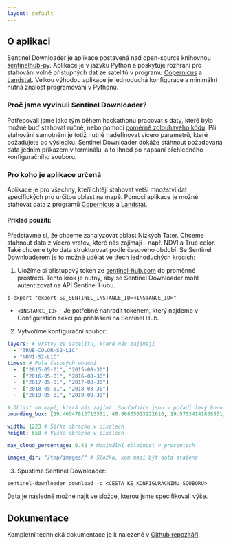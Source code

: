 ```yaml
---
layout: default
---
```


## O aplikaci

Sentinel Downloader je aplikace postavená nad open-source knihovnou [sentinelhub-py](https://github.com/sentinel-hub/sentinelhub-py). 
Aplikace je v jazyku Python a poskytuje rozhraní pro stahování volně přístupných dat ze satelitů v programu [Copernicus](https://scihub.copernicus.eu/) a [Landstat](https://landsat.gsfc.nasa.gov/). 
Velkou výhodou aplikace je jednoduchá konfigurace a minimální nutná znalost programování v Pythonu.

### Proč jsme vyvinuli Sentinel Downloader?

Potřebovali jsme jako tým během hackathonu pracovat s daty, které bylo možné buď stahovat ručně, nebo pomocí [poměrně zdlouhavého kódu](https://sentinelhub-py.readthedocs.io/en/latest/examples/ogc_request.html). 
Při stahování samotném je totiž nutné nadefinovat vícero parametrů, které požadujete od výsledku. Sentinel Downloader dokáže stáhnout požadovaná data jedním příkazem v terminálu, a to ihned po napsaní přehledného konfiguračního souboru.


### Pro koho je aplikace určená

Aplikace je pro všechny, kteří chtějí stahovat vetší množství dat specifických pro určitou oblast na mapě. Pomocí aplikace je možné stahovat data z programů [Copernicus](https://scihub.copernicus.eu/) a [Landstat](https://landsat.gsfc.nasa.gov/).


#### Příklad použití:

Představme si, že chceme zanalyzovat oblast Nízkých Tater. 
Chceme stáhnout data z vícero vrstev, které nás zajímají - např. NDVI a True color. Také chceme tyto data strukturovat podle časového období. 
Se Sentinel Downloaderem je to možné udělat ve třech jednoduchých krocích:

1. Uložíme si přístupový token ze [sentinel-hub.com](https://sentinel-hub.com/) do proměnné prostředí. Tento krok je nutný, aby se Sentinel Downloader mohl autentizovat na API Sentinel Hubu.
```shell
$ export "export SD_SENTINEL_INSTANCE_ID=<INSTANCE_ID>"
```
- `<INSTANCE_ID>` - Je potřebné nahradit tokenem, který najdeme v Configuration sekci po přihlášení na Sentinel Hub.

2. Vytvoříme konfigurační soubor:

```yaml
layers: # Vrstvy ze satelitu, které nás zajímají
  - "TRUE-COLOR-S2-L1C" 
  - "NDVI-S2-L1C" 
times: # Pole časových období
  -  ["2015-05-01", "2015-08-30"]
  -  ["2016-05-01", "2016-08-30"]
  -  ["2017-05-01", "2017-08-30"]
  -  ["2018-05-01", "2018-08-30"]
  -  ["2019-05-01", "2019-08-30"]

# Oblast na mapě, která nás zajímá. Souřadnice jsou v pořadí levý horní roh (x,y) a pravý dolní roh (x,y)
bounding_box: [19.46547813713551, 48.96805013122616, 19.57534141838551, 49.00685748937818]

width: 1223 # Šířka obrázku v pixelech
height: 658 # Výška obrázku v pixelech

max_cloud_percentage: 0.42 # Maximální oblačnost v procentech

images_dir: "/tmp/images/" # Složka, kam mají být data stažena
```

3. Spustíme Sentinel Downloader:
```
sentinel-downloader download -c <CESTA_KE_KONFIGURACNIMU_SOUBORU>
```

Data je následně možné najít ve složce, kterou jsme specifikovali výše.

## Dokumentace

Kompletní technická dokumentace je k nalezené v [Github repozitáři](https://github.com/zaitra/sentinel-downloader).


